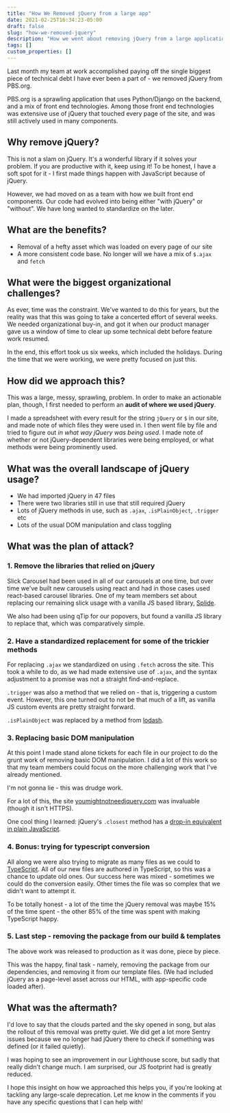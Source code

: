```yaml
---
title: "How We Removed jQuery from a large app"
date: 2021-02-25T16:34:23-05:00
draft: false
slug: "how-we-removed-jquery"
description: "How we went about removing jQuery from a large application that had depended on it for many years."
tags: []
custom_properties: []
---
```


Last month my team at work accomplished paying off the single biggest piece of technical debt I have ever been a part of - we removed jQuery from PBS.org.

PBS.org is a sprawling application that uses Python/Django on the backend, and a mix of front end technologies. Among those front end technologies was extensive use of jQuery that touched every page of the site, and was still actively used in many components.

## Why remove jQuery?

This is not a slam on jQuery. It's a wonderful library if it solves your problem. If you are productive with it, keep using it! To be honest, I have a soft spot for it - I first made things happen with JavaScript because of jQuery.

However, we had moved on as a team with how we built front end components. Our code had evolved into being either "with jQuery" or "without". We have long wanted to standardize on the later.

## What are the benefits?

- Removal of a hefty asset which was loaded on every page of our site
- A more consistent code base. No longer will we have a mix of `$.ajax` and `fetch`

## What were the biggest organizational challenges?

As ever, time was the constraint. We've wanted to do this for years, but the reality was that this was going to take a concerted effort of several weeks. We needed organizational buy-in, and got it when our product manager gave us a window of time to clear up some technical debt before feature work resumed.

In the end, this effort took us six weeks, which included the holidays. During the time that we were working, we were pretty focused on just this.

## How did we approach this?

This was a large, messy, sprawling, problem. In order to make an actionable plan, though, I first needed to perform an **audit of where we used jQuery**.

I made a spreadsheet with every result for the string `jQuery` or `$` in our site, and made note of which files they were used in. I then went file by file and tried to figure out _in what way jQuery was being used_. I made note of whether or not jQuery-dependent libraries were being employed, or what methods were being prominently used.

## What was the overall landscape of jQuery usage?

- We had imported jQuery in 47 files
- There were two libraries still in use that still required jQuery
- Lots of jQuery methods in use, such as `.ajax`, `.isPlainObject`, `.trigger` etc
- Lots of the usual DOM manipulation and class toggling

## What was the plan of attack?

### 1. Remove the libraries that relied on jQuery

Slick Carousel had been used in all of our carousels at one time, but over time we've built new carousels using react and had in those cases used react-based carousel libraries. One of my team members set about replacing our remaining slick usage with a vanilla JS based library, [Splide](https://splidejs.com/).

We also had been using qTip for our popovers, but found a vanilla JS library to replace that, which was comparatively simple.

### 2. Have a standardized replacement for some of the trickier methods

For replacing `.ajax` we standardized on using `.fetch` across the site. This took a while to do, as we had made extensive use of `.ajax`, and the syntax adjustment to a promise was not a straight find-and-replace.

`.trigger` was also a method that we relied on - that is, triggering a custom event. However, this one turned out to not be that much of a lift, as vanilla JS custom events are pretty straight forward.

`.isPlainObject` was replaced by a method from [lodash](https://lodash.com/docs/4.17.15#isPlainObject).

### 3. Replacing basic DOM manipulation

At this point I made stand alone tickets for each file in our project to do the grunt work of removing basic DOM manipulation. I did a lot of this work so that my team members could focus on the more challenging work that I've already mentioned.

I'm not gonna lie - this was drudge work.

For a lot of this, the site [youmightnotneedjquery.com](http://youmightnotneedjquery.com/) was invaluable (though it isn't HTTPS).

One cool thing I learned: jQuery's `.closest` method has a [drop-in equivalent in plain JavaScript](https://developer.mozilla.org/en-US/docs/Web/API/Element/closest).
### 4. Bonus: trying for typescript conversion

All along we were also trying to migrate as many files as we could to [TypeScript](https://www.typescriptlang.org/). All of our new files are authored in TypeScript, so this was a chance to update old ones. Our success here was mixed - sometimes we could do the conversion easily. Other times the file was so complex that we didn't want to attempt it.

To be totally honest - a lot of the time the jQuery removal was maybe 15% of the time spent - the other 85% of the time was spent with making TypeScript happy.

### 5. Last step - removing the package from our build & templates

The above work was released to production as it was done, piece by piece.

This was the happy, final task - namely, removing the package from our dependencies, and removing it from our template files. (We had included jQuery as a page-level asset across our HTML, with app-specific code loaded after).

## What was the aftermath?

I'd love to say that the clouds parted and the sky opened in song, but alas the rollout of this removal was pretty quiet. We did get a lot more Sentry issues because we no longer had jQuery there to check if something was defined (or it failed quietly).

I was hoping to see an improvement in our Lighthouse score, but sadly that really didn't change much. I am surprised, our JS footprint had is greatly reduced.

I hope this insight on how we approached this helps you, if you're looking at tackling any large-scale deprecation. Let me know in the comments if you have any specific questions that I can help with!

